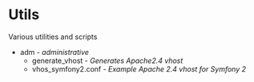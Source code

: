 # Utils

Various utilities and scripts

* adm - _administrative_
  * generate\_vhost - _Generates Apache2.4 vhost_
  * vhos\_symfony2.conf - _Example Apache 2.4 vhost for Symfony 2_
